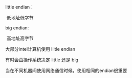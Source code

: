little endian：

​		低地址低字节

big endian:

​		高地址高字节



大部分intel计算机使用 liitle endian

有时会由操作系统决定 little 还是 big

当在不同机器间使用网络通信时候，使用相同的endian很重要
